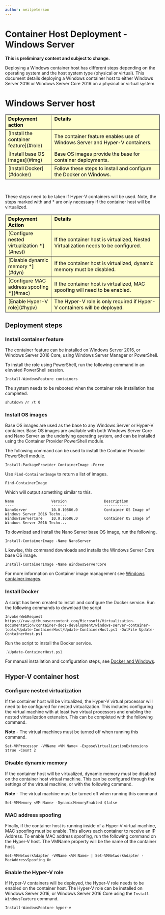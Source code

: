 ```yaml
---
author: neilpeterson
---
```


# Container Host Deployment - Windows Server

**This is preliminary content and subject to change.** 

Deploying a Windows container host has different steps depending on the operating system and the host system type (physical or virtual). This document details deploying a Windows container host to either Windows Server 2016 or Windows Server Core 2016 on a physical or virtual system.

# Windows Server host

<table border="1" style="background-color:FFFFCC;border-collapse:collapse;border:1px solid FFCC00;color:000000;width:100%" cellpadding="5" cellspacing="5">
<tr valign="top">
<td width = "30%"><strong>Deployment action</strong></td>
<td width = "70%"><strong>Details</strong></td>
</tr>
<tr>
<td>[Install the container feature](#role)</td>
<td>The container feature enables use of Windows Server and Hyper-V containers.</td>
</tr>
<tr>
<td>[Install base OS images](#img)</td>
<td>Base OS images provide the base for container deployments.</td>
</tr>
<tr>
<td>[Install Docker](#docker)</td>
<td>Follow these steps to install and configure the Docker on Windows.</td>
</tr>
</table>

<br />

These steps need to be taken if Hyper-V containers will be used. Note, the steps marked with and * are only necessary if the container host will be virtualized.

<table border="1" style="background-color:FFFFCC;border-collapse:collapse;border:1px solid FFCC00;color:000000;width:100%" cellpadding="5" cellspacing="5">
<tr valign="top">
<td width = "30%"><strong>Deployment Action</strong></td>
<td width = "70%"><strong>Details</strong></td>
</tr>
<tr>
<td>[Configure nested virtualization *](#nest)</td>
<td>If the container host is virtualized, Nested Virtualization needs to be configured.</td>
</tr>
<tr>
<td>[Disable dynamic memory *](#dyn)</td>
<td>If the container host is virtualized, dynamic memory must be disabled.</td>
</tr>
<tr>
<td>[Configure MAC address spoofing *](#mac)</td>
<td>If the container host is virtualized, MAC spoofing will need to be enabled.</td>
</tr>
<tr>
<td>[Enable Hyper-V role](#hypv) </td>
<td>The Hyper-V role is only required if Hyper-V containers will be deployed.</td>
</tr>
</table>

## Deployment steps

### <a name=role></a>Install container feature

The container feature can be installed on Windows Server 2016, or Windows Server 2016 Core, using Windows Server Manager or PowerShell.

To install the role using PowerShell, run the following command in an elevated PowerShell session.

```none
Install-WindowsFeature containers
```
The system needs to be rebooted when the container role installation has completed.

```none
shutdown /r /t 0
```

### <a name=img></a>Install OS images

Base OS images are used as the base to any Windows Server or Hyper-V container. Base OS images are avaliable with both Windows Server Core and Nano Server as the underlying operating system, and can be installed using the Container Provider PowerShell module. 

The following command can be used to install the Container Provider PowerShell module.

```none
Install-PackageProvider ContainerImage -Force
```

Use `Find-ContainerImage` to return a list of images.
```none
Find-ContainerImage
```

Which will output something similar to this.

```none
Name                 Version                 Description
----                 -------                 -----------
NanoServer           10.0.10586.0            Container OS Image of Windows Server 2016 Techn...
WindowsServerCore    10.0.10586.0            Container OS Image of Windows Server 2016 Techn...

```
To download and install the Nano Server base OS image, run the following.

```none
Install-ContainerImage -Name NanoServer
```

Likewise, this command downloads and installs the Windows Server Core base OS image.

```none
Install-ContainerImage -Name WindowsServerCore
```

For more information on Container image management see [Windows container images](../management/manage_images.md).
 
### <a name=docker></a>Install Docker

A script has been created to install and configure the Docker service. Run the following commands to download the script

```none
Invoke-WebRequest https://raw.githubusercontent.com/Microsoft/Virtualization-Documentation/container-docs-development/windows-server-container-tools/Update-ContainerHost/Update-ContainerHost.ps1 -OutFile Update-ContainerHost.ps1
```
Run the script to install the Docker service.

```none
.\Update-ContainerHost.ps1
```
For manual installation and configuration steps, see [Docker and Windows](./docker_windows.md).

## Hyper-V container host

### <a name=nest></a>Configure nested virtualization

If the container host will be virtualized, the Hyper-V virtual processor will need to be configured for nested virtualization. This includes configuring the virtual machine with at least two virtual processors and enabling the nested virtualization extension. This can be completed with the following command.

**Note** - The virtual machines must be turned off when running this command.

```none
Set-VMProcessor -VMName <VM Name> -ExposeVirtualizationExtensions $true -Count 2
```

### <a name=dyn></a>Disable dynamic memory

If the container host will be virtualized, dynamic memory must be disabled on the container host virtual machine. This can be configured through the settings of the virtual machine, or with the following command.

**Note** - The virtual machine must be turned off when running this command.

```none
Set-VMMemory <VM Name> -DynamicMemoryEnabled $false
``` 

### <a name=mac></a>MAC address spoofing

Finally, if the container host is running inside of a Hyper-V virtual machine, MAC spoofing must be enable. This allows each container to receive an IP Address. To enable MAC address spoofing, run the following command on the Hyper-V host. The VMName property will be the name of the container host.

```none
Get-VMNetworkAdapter -VMName <VM Name> | Set-VMNetworkAdapter -MacAddressSpoofing On
```

### <a name=hypv></a>Enable the Hyper-V role

If Hyper-V containers will be deployed, the Hyper-V role needs to be enabled on the container host. The Hyper-V role can be installed on Windows Server 2016, or Windows Server 2016 Core using the `Install-WindowsFeature` command.

```none
Install-WindowsFeature hyper-v
```


